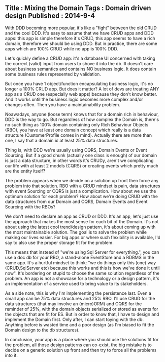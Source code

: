 Title : Mixing the Domain
Tags : Domain driven design
Published : 2014-9-4
---

With DDD becoming more popular, it's like a "fight" between the old CRUD and the cool DDD. It's easy to assume that we have CRUD apps and DDD apps: this app is simple therefore it's CRUD, this app seems to have a rich domain, therefore we should be using DDD. But in practice, there are some apps which are 100% CRUD while no app is 100% DDD.

 Let's quickly define a CRUD app: it's a database UI concerned with taking the correct (valid) input from users to shove it into the db. It doesn't care about business semantics and contains NO business logic. It does contain some business rules represented by validation.

 But once you have 1 object/function encapsulating business logic, it's no longer a 100% CRUD app. But does it matter? A lot of devs are treating ANY app as a CRUD one (especially web apps) because they don't know better. And it works until the business logic becomes more complex and/or changes often. Then you have a maintainability problem.

 Noawadays, anyone (loose term) knows that for a domain rich in behaviour, DDD is the way to go. But regardless of how complex the Domain is, there's no such thing as 100% domain containing only Rich Behaviour Objects (RBO), you have at least one domain concept which really is a data structure (CustomerProfile comes in mind). Actually there are more than one, I say that a domain id at least 25% data structures.

 Thing is, with DDD we're usually using CQRS, Domain Events or Event Sourcing. But if a good chunk (actually one class is enough) of our domain is just a data structure, in other words it's CRUDy, aren't we complicating our life with at least 2 models (CQRS) or creating events which pretty much are the entity itself?

 The problem appears when we decide on a solution up front then force any problem into that solution. RBO with a CRUD mindset is pain, data structures with event Sourcing or CQRS is just a complication. How about we use the optimum solution for each problem? How about we're doing CRUD with the data structures from our Domain and CQRS, Domain Events and Event Sourcing with the RBOs?

 We don't need to declare an app as CRUD or DDD. It's an app, let's just use the approach that makes the most sense for each bit of the Domain. It's not about using the latest cool trend/design pattern, it's about coming up with the most maintainable solution. The goal is to solve the problem while making our lives easier. For big apps or where such flexibility is available, I'd say to also use the proper storage fit for the problem.

 This means that instead of "we're using Sql Server for everything.", you can use a doc db for your RBO, a stand-alone EventStore and a RDBMS in the same app. It's a hurtful mindset to think: "we do things only this (one) way (CRUD,SqlServer etc) because this works and this is how we've done it until now". It's bordering on stupid to choose the same solution regardless of the problem. An app is not a showcase for a technology or a design pattern, it's an implementation of a service used to bring value to its stakeholders.

 As a side note, this is why I'm implementing the persistence last. Even a small app can be 75% data structures and 25% RBO. I'll use CRUD for the data structures (that may involve an (micro)ORM) and CQRS for the reminder of 25%, with the domain objects serialized or stored as events for the objects that are fit for ES. But in order to know that, I have to design and implement the Domain first. Only after, I can start toying with the db. Anything before is wasted time and a poor design (as I'm biased to fit the Domain design to the db structures).

 In conclusion, your app is a place where you should use the solutions fit for the problem, all those design patterns can co-exist, the big mistake is to decide on a generic solution up front and then try to force all the problems into it.
